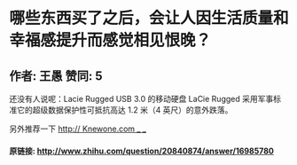 # 哪些东西买了之后，会让人因生活质量和幸福感提升而感觉相见恨晚？
## 作者: 王愚  赞同: 5
还没有人说呢：Lacie Rugged USB 3.0 的移动硬盘 LaCie Rugged 采用军事标准它的超级数据保护性可抵抗高达 1.2 米（4
英尺）的意外跌落。  
  
另外推荐一下 [ http://  Knewone.com  _ _ ](http://Knewone.com)

#### 原链接: http://www.zhihu.com/question/20840874/answer/16985780